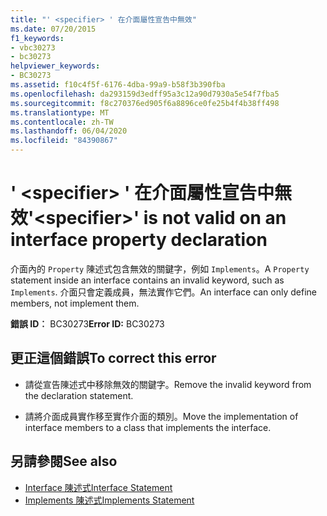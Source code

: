 ```yaml
---
title: "' <specifier> ' 在介面屬性宣告中無效"
ms.date: 07/20/2015
f1_keywords:
- vbc30273
- bc30273
helpviewer_keywords:
- BC30273
ms.assetid: f10c4f5f-6176-4dba-99a9-b58f3b390fba
ms.openlocfilehash: da293159d3edff95a3c12a90d7930a5e54f7fba5
ms.sourcegitcommit: f8c270376ed905f6a8896ce0fe25b4f4b38ff498
ms.translationtype: MT
ms.contentlocale: zh-TW
ms.lasthandoff: 06/04/2020
ms.locfileid: "84390867"
---
```

# <a name="specifier-is-not-valid-on-an-interface-property-declaration"></a><span data-ttu-id="3789f-102">' \<specifier> ' 在介面屬性宣告中無效</span><span class="sxs-lookup"><span data-stu-id="3789f-102">'\<specifier>' is not valid on an interface property declaration</span></span>
<span data-ttu-id="3789f-103">介面內的 `Property` 陳述式包含無效的關鍵字，例如 `Implements`。</span><span class="sxs-lookup"><span data-stu-id="3789f-103">A `Property` statement inside an interface contains an invalid keyword, such as `Implements`.</span></span> <span data-ttu-id="3789f-104">介面只會定義成員，無法實作它們。</span><span class="sxs-lookup"><span data-stu-id="3789f-104">An interface can only define members, not implement them.</span></span>  
  
 <span data-ttu-id="3789f-105">**錯誤 ID︰** BC30273</span><span class="sxs-lookup"><span data-stu-id="3789f-105">**Error ID:** BC30273</span></span>  
  
## <a name="to-correct-this-error"></a><span data-ttu-id="3789f-106">更正這個錯誤</span><span class="sxs-lookup"><span data-stu-id="3789f-106">To correct this error</span></span>  
  
- <span data-ttu-id="3789f-107">請從宣告陳述式中移除無效的關鍵字。</span><span class="sxs-lookup"><span data-stu-id="3789f-107">Remove the invalid keyword from the declaration statement.</span></span>  
  
- <span data-ttu-id="3789f-108">請將介面成員實作移至實作介面的類別。</span><span class="sxs-lookup"><span data-stu-id="3789f-108">Move the implementation of interface members to a class that implements the interface.</span></span>  
  
## <a name="see-also"></a><span data-ttu-id="3789f-109">另請參閱</span><span class="sxs-lookup"><span data-stu-id="3789f-109">See also</span></span>

- [<span data-ttu-id="3789f-110">Interface 陳述式</span><span class="sxs-lookup"><span data-stu-id="3789f-110">Interface Statement</span></span>](../language-reference/statements/interface-statement.md)
- [<span data-ttu-id="3789f-111">Implements 陳述式</span><span class="sxs-lookup"><span data-stu-id="3789f-111">Implements Statement</span></span>](../language-reference/statements/implements-statement.md)
